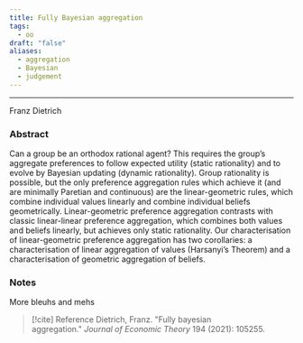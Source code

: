 ```yaml
---
title: Fully Bayesian aggregation
tags:
  - oo
draft: "false"
aliases:
  - aggregation
  - Bayesian
  - judgement
---
```

---
Franz Dietrich

### Abstract
Can a group be an orthodox rational agent? This requires the group’s aggregate preferences to follow expected utility (static rationality) and to evolve by Bayesian updating (dynamic rationality). Group rationality is possible, but the only preference aggregation rules which achieve it (and are minimally Paretian and continuous) are the linear-geometric rules, which combine individual values linearly and combine individual beliefs geometrically. Linear-geometric preference aggregation contrasts with classic linear-linear preference aggregation, which combines both values and beliefs linearly, but achieves only static rationality. Our characterisation of linear-geometric preference aggregation has two corollaries: a characterisation of linear aggregation of values (Harsanyi’s Theorem) and a characterisation of geometric aggregation of beliefs.

### Notes
More bleuhs and mehs


> [!cite] Reference
> Dietrich, Franz. "Fully bayesian aggregation." _Journal of Economic Theory_ 194 (2021): 105255.

